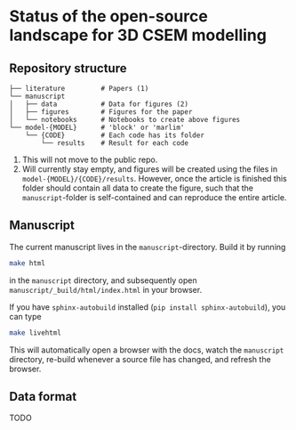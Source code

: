 # Status of the open-source landscape for 3D CSEM modelling


## Repository structure

    ├── literature         # Papers (1)
    └── manuscript
    │   ├── data           # Data for figures (2)
    │   ├── figures        # Figures for the paper
    │   └── notebooks      # Notebooks to create above figures
    └── model-{MODEL}      # 'block' or 'marlim'
        └── {CODE}         # Each code has its folder
            └── results    # Result for each code

1. This will not move to the public repo.
2. Will currently stay empty, and figures will be created using the files in
   `model-{MODEL}/{CODE}/results`. However, once the article is finished this
   folder should contain all data to create the figure, such that the
   `manuscript`-folder is self-contained and can reproduce the entire article.


## Manuscript

The current manuscript lives in the `manuscript`-directory. Build it by running

```bash
make html
```

in the `manuscript` directory, and subsequently open
`manuscript/_build/html/index.html` in your browser.

If you have `sphinx-autobuild` installed (`pip install sphinx-autobuild`), you
can type

```bash
make livehtml
```

This will automatically open a browser with the docs, watch the `manuscript`
directory, re-build whenever a source file has changed, and refresh the
browser.

## Data format

TODO

